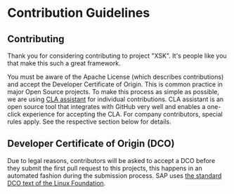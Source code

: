 # Contribution Guidelines

## Contributing

Thank you for considering contributing to project "XSK". It's people like you that make this such a great framework.

You must be aware of the Apache License (which describes contributions) and accept the Developer Certificate of Origin. This is common practice in major Open Source projects. To make this process as simple as possible, we are using [CLA assistant](https://cla-assistant.io/) for individual contributions. CLA assistant is an open source tool that integrates with GitHub very well and enables a one-click experience for accepting the CLA. For company contributors, special rules apply. See the respective section below for details.

## Developer Certificate of Origin (DCO)

Due to legal reasons, contributors will be asked to accept a DCO before they submit the first pull request to this projects, this happens in an automated fashion during the submission process. SAP uses [the standard DCO text of the Linux Foundation](https://developercertificate.org/).
